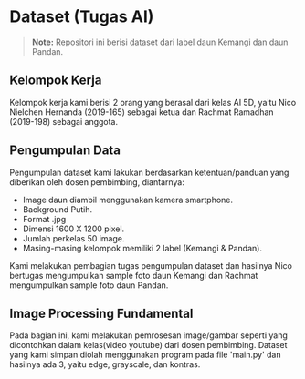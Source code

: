 # Dataset (Tugas AI)

> **Note:** Repositori ini berisi dataset dari label daun Kemangi dan daun Pandan.

## Kelompok Kerja

Kelompok kerja kami berisi 2 orang yang berasal dari kelas AI 5D, yaitu Nico Nielchen Hernanda (2019-165) sebagai ketua dan Rachmat Ramadhan (2019-198) sebagai anggota.

## Pengumpulan Data

Pengumpulan dataset kami lakukan berdasarkan ketentuan/panduan yang diberikan oleh dosen pembimbing, diantarnya:

- Image daun diambil menggunakan kamera smartphone.
- Background Putih.
- Format .jpg
- Dimensi 1600 X 1200 pixel.
- Jumlah perkelas 50 image.
- Masing-masing kelompok memiliki 2 label (Kemangi & Pandan).

Kami melakukan pembagian tugas pengumpulan dataset dan hasilnya Nico bertugas mengumpulkan sample foto daun Kemangi dan Rachmat mengumpulkan sample foto daun Pandan.

## Image Processing Fundamental

Pada bagian ini, kami melakukan pemrosesan image/gambar seperti yang dicontohkan dalam kelas(video youtube) dari dosen pembimbing. Dataset yang kami simpan diolah menggunakan program pada file 'main.py' dan hasilnya ada 3, yaitu edge, grayscale, dan kontras. 
